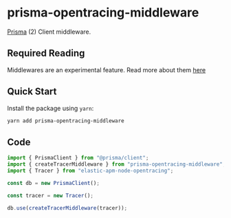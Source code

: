 # prisma-opentracing-middleware

[Prisma](https://www.prisma.io/) (2) Client middleware.

## Required Reading

Middlewares are an experimental feature. Read more about them [here](https://github.com/prisma/prisma/releases/tag/2.3.0)

## Quick Start

Install the package using `yarn`:

```bash
yarn add prisma-opentracing-middleware
```

## Code

```js
import { PrismaClient } from "@prisma/client";
import { createTracerMiddleware } from "prisma-opentracing-middleware";
import { Tracer } from "elastic-apm-node-opentracing";

const db = new PrismaClient();

const tracer = new Tracer();

db.use(createTracerMiddleware(tracer));
```
